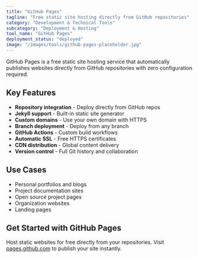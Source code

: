 ```yaml
---
title: "GitHub Pages"
tagline: "Free static site hosting directly from GitHub repositories"
category: "Development & Technical Tools"
subcategory: "Deployment & Hosting"
tool_name: "GitHub Pages"
deployment_status: "deployed"
image: "/images/tools/github-pages-placeholder.jpg"
---
```

GitHub Pages is a free static site hosting service that automatically publishes websites directly from GitHub repositories with zero configuration required.

## Key Features

- **Repository integration** - Deploy directly from GitHub repos
- **Jekyll support** - Built-in static site generator
- **Custom domains** - Use your own domain with HTTPS
- **Branch deployment** - Deploy from any branch
- **GitHub Actions** - Custom build workflows
- **Automatic SSL** - Free HTTPS certificates
- **CDN distribution** - Global content delivery
- **Version control** - Full Git history and collaboration

## Use Cases

- Personal portfolios and blogs
- Project documentation sites
- Open source project pages
- Organization websites
- Landing pages

## Get Started with GitHub Pages

Host static websites for free directly from your repositories. Visit [pages.github.com](https://pages.github.com) to publish your site instantly.